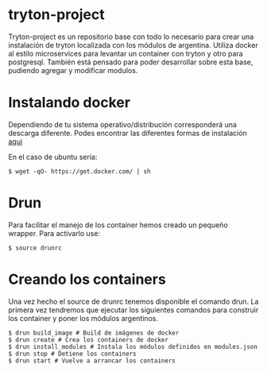 # tryton-project

Tryton-project es un repositorio base con todo lo necesario para crear
una instalación de tryton localizada con los módulos de
argentina. Utiliza docker al estilo microservices para levantar un
container con tryton y otro para postgresql. También está pensado para
poder desarrollar sobre esta base, pudiendo agregar y modificar
modulos.

# Instalando docker

Dependiendo de tu sistema operativo/distribución corresponderá una descarga diferente.
Podes encontrar las diferentes formas de instalación
[aqui](http://docs.docker.com/installation)

En el caso de ubuntu sería:

    $ wget -qO- https://get.docker.com/ | sh

# Drun

Para facilitar el manejo de los container hemos creado un pequeño
wrapper. Para activarlo use:

    $ source drunrc

# Creando los containers

Una vez hecho el source de drunrc tenemos disponible el comando
drun. La primera vez tendremos que ejecutar los siguientes comandos
para construir los container y poner los módulos argentinos.

    $ drun build_image # Build de imágenes de docker
    $ drun create # Crea los containers de docker
    $ drun install_modules # Instala los módulos definidos en modules.json
    $ drun stop # Detiene los containers
    $ drun start # Vuelve a arrancar los containers
